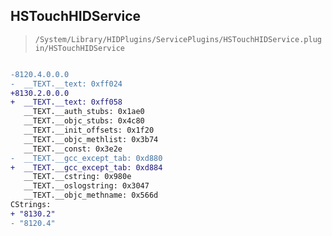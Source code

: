 ## HSTouchHIDService

> `/System/Library/HIDPlugins/ServicePlugins/HSTouchHIDService.plugin/HSTouchHIDService`

```diff

-8120.4.0.0.0
-  __TEXT.__text: 0xff024
+8130.2.0.0.0
+  __TEXT.__text: 0xff058
   __TEXT.__auth_stubs: 0x1ae0
   __TEXT.__objc_stubs: 0x4c80
   __TEXT.__init_offsets: 0x1f20
   __TEXT.__objc_methlist: 0x3b74
   __TEXT.__const: 0x3e2e
-  __TEXT.__gcc_except_tab: 0xd880
+  __TEXT.__gcc_except_tab: 0xd884
   __TEXT.__cstring: 0x980e
   __TEXT.__oslogstring: 0x3047
   __TEXT.__objc_methname: 0x566d
CStrings:
+ "8130.2"
- "8120.4"

```
